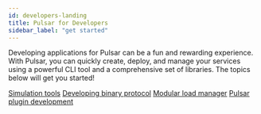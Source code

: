 ```yaml
---
id: developers-landing
title: Pulsar for Developers
sidebar_label: "get started"
---
```


Developing applications for Pulsar can be a fun and rewarding experience. With Pulsar, you can quickly create, deploy, and manage your services using a powerful CLI tool and a comprehensive set of libraries. The topics below will get you started!

[Simulation tools](develop-tools.md)
[Developing binary protocol](developing-binary-protocol.md)
[Modular load manager](develop-load-manager.md)
[Pulsar plugin development](develop-plugin.md)
